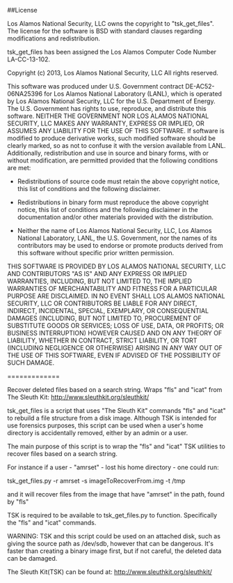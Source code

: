 ##License

Los Alamos National Security, LLC owns the copyright to "tsk_get_files". The license for the software is BSD with standard clauses regarding modifications and redistribution.

tsk_get_files has been assigned the Los Alamos Computer Code Number LA-CC-13-102.

Copyright (c) 2013, Los Alamos National Security, LLC All rights reserved.

This software was produced under U.S. Government contract DE-AC52-06NA25396 for Los Alamos National Laboratory (LANL), which is operated by Los Alamos National Security, LLC for the U.S. Department of Energy. The U.S. Government has rights to use, reproduce, and distribute this software. NEITHER THE GOVERNMENT NOR LOS ALAMOS NATIONAL SECURITY, LLC MAKES ANY WARRANTY, EXPRESS OR IMPLIED, OR ASSUMES ANY LIABILITY FOR THE USE OF THIS SOFTWARE. If software is modified to produce derivative works, such modified software should be clearly marked, so as not to confuse it with the version available from LANL.
Additionally, redistribution and use in source and binary forms, with or without modification, are permitted provided that the following conditions are met:

- Redistributions of source code must retain the above copyright notice, this list of conditions and the following disclaimer.

- Redistributions in binary form must reproduce the above copyright notice, this list of conditions and the following disclaimer in the documentation and/or other materials provided with the distribution.

- Neither the name of Los Alamos National Security, LLC, Los Alamos National Laboratory, LANL, the U.S. Government, nor the names of its contributors may be used to endorse or promote products derived from this software without specific prior written permission.

THIS SOFTWARE IS PROVIDED BY LOS ALAMOS NATIONAL SECURITY, LLC AND CONTRIBUTORS "AS IS" AND ANY EXPRESS OR IMPLIED WARRANTIES, INCLUDING, BUT NOT LIMITED TO, THE IMPLIED WARRANTIES OF MERCHANTABILITY AND FITNESS FOR A PARTICULAR PURPOSE ARE DISCLAIMED. IN NO EVENT SHALL LOS ALAMOS NATIONAL SECURITY, LLC OR CONTRIBUTORS BE LIABLE FOR ANY DIRECT, INDIRECT, INCIDENTAL, SPECIAL, EXEMPLARY, OR CONSEQUENTIAL DAMAGES (INCLUDING, BUT NOT LIMITED TO, PROCUREMENT OF SUBSTITUTE GOODS OR SERVICES; LOSS OF USE, DATA, OR PROFITS; OR BUSINESS INTERRUPTION) HOWEVER CAUSED AND ON ANY THEORY OF LIABILITY, WHETHER IN CONTRACT, STRICT LIABILITY, OR TORT (INCLUDING NEGLIGENCE OR OTHERWISE) ARISING IN ANY WAY OUT OF THE USE OF THIS SOFTWARE, EVEN IF ADVISED OF THE POSSIBILITY OF SUCH DAMAGE.


=============

Recover deleted files based on a search string.  Wraps "fls" and "icat" from The Sleuth Kit: http://www.sleuthkit.org/sleuthkit/
 
tsk_get_files is a script that uses "The Sleuth Kit" commands "fls" and "icat" 
to rebuild a file structure from a disk image.  Although TSK is intended for 
use forensics purposes, this script can be used when a user's home directory is 
accidentally removed, either by an admin or a user.

The main purpose of this script is to wrap the "fls" and "icat" TSK utilities
to recover files based on a search string.

For instance if a user - "amrset" - lost his home directory - one could run:

   tsk_get_files.py -r amrset -s imageToRecoverFrom.img -t /tmp

and it will recover files from the image that have "amrset" in the path, found 
by "fls"

TSK is required to be available to tsk_get_files.py to function.  Specifically
the "fls" and "icat" commands.

WARNING: TSK and this script could be used on an attached disk, such as giving 
the source path as /dev/sdb, however that can be dangerous.  It's faster than 
creating a binary image first, but if not careful, the deleted data can be 
damaged.

The Sleuth Kit(TSK) can be found at: http://www.sleuthkit.org/sleuthkit/

